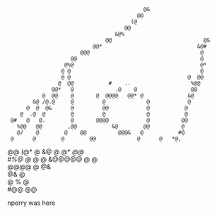                                                @&                               
                                             @@                                 
                                           (@                                   
                                         @@                                     
                                      &@%                                       
                                   @@                             @&            
                               @@*                              &@#             
                           @@@                                   @              
                        @@                                       @              
                      @%@                                        @*             
                     @ @                                         @              
                     @ @                                     @  @@              
                    @  @@           #    ..                   %@@               
                  @@*   @             .@    @                 @@                
               @  @@    @       @  @@@@   @@* @              &@                 
            &@ /@.@     @         @             @            @                  
          @  @  @&      @         @@            @           @                   
        @  .@  @        @         @             @           @                   
     @#   @   @.        @       @@@@            @          @@                   
       %@@   @@        ,@@           &@        @@          @                    
       @/    @        @    @@          @@@&   @           #@                    
     @      @        @        @@             @      @   *@,                     
   @@     (@*       @            &@          @   @* *@@                         
#%@     @* @       @                    &@@@@@ @   @                            
  @@@@    @      @&                                                             
         @&     @                                                               
        @ %    @                                                                
       #@@   @@                                                                

nperry was here
